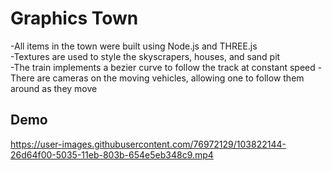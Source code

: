 # Graphics Town
-All items in the town were built using Node.js and THREE.js  
-Textures are used to style the skyscrapers, houses, and sand pit  
-The train implements a bezier curve to follow the track at constant speed
-There are cameras on the moving vehicles, allowing one to follow them around as they move

## Demo
https://user-images.githubusercontent.com/76972129/103822144-26d64f00-5035-11eb-803b-654e5eb348c9.mp4
